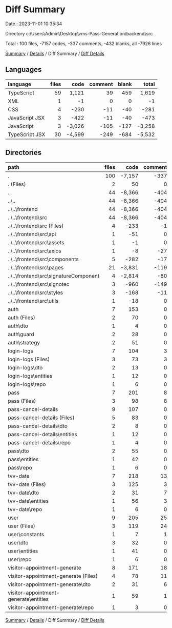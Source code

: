 # Diff Summary

Date : 2023-11-01 10:35:34

Directory c:\\Users\\Admin\\Desktop\\vms-Pass-Generation\\backend\\src

Total : 100 files,  -7157 codes, -337 comments, -432 blanks, all -7926 lines

[Summary](results.md) / [Details](details.md) / Diff Summary / [Diff Details](diff-details.md)

## Languages
| language | files | code | comment | blank | total |
| :--- | ---: | ---: | ---: | ---: | ---: |
| TypeScript | 59 | 1,121 | 39 | 459 | 1,619 |
| XML | 1 | -1 | 0 | 0 | -1 |
| CSS | 4 | -230 | -11 | -40 | -281 |
| JavaScript JSX | 3 | -422 | -11 | -40 | -473 |
| JavaScript | 3 | -3,026 | -105 | -127 | -3,258 |
| TypeScript JSX | 30 | -4,599 | -249 | -684 | -5,532 |

## Directories
| path | files | code | comment | blank | total |
| :--- | ---: | ---: | ---: | ---: | ---: |
| . | 100 | -7,157 | -337 | -432 | -7,926 |
| . (Files) | 2 | 50 | 0 | 8 | 58 |
| .. | 44 | -8,366 | -404 | -901 | -9,671 |
| ..\\.. | 44 | -8,366 | -404 | -901 | -9,671 |
| ..\\..\\frontend | 44 | -8,366 | -404 | -901 | -9,671 |
| ..\\..\\frontend\\src | 44 | -8,366 | -404 | -901 | -9,671 |
| ..\\..\\frontend\\src (Files) | 4 | -233 | -1 | -24 | -258 |
| ..\\..\\frontend\\src\\api | 1 | -51 | 0 | -5 | -56 |
| ..\\..\\frontend\\src\\assets | 1 | -1 | 0 | 0 | -1 |
| ..\\..\\frontend\\src\\axios | 1 | -8 | -27 | -3 | -38 |
| ..\\..\\frontend\\src\\components | 5 | -282 | -17 | -46 | -345 |
| ..\\..\\frontend\\src\\pages | 21 | -3,831 | -119 | -567 | -4,517 |
| ..\\..\\frontend\\src\\signatureComponent | 4 | -2,814 | -80 | -123 | -3,017 |
| ..\\..\\frontend\\src\\signotec | 3 | -960 | -149 | -101 | -1,210 |
| ..\\..\\frontend\\src\\styles | 3 | -168 | -11 | -32 | -211 |
| ..\\..\\frontend\\src\\utils | 1 | -18 | 0 | 0 | -18 |
| auth | 7 | 153 | 0 | 35 | 188 |
| auth (Files) | 2 | 70 | 0 | 13 | 83 |
| auth\\dto | 1 | 4 | 0 | 4 | 8 |
| auth\\guard | 2 | 28 | 0 | 12 | 40 |
| auth\\strategy | 2 | 51 | 0 | 6 | 57 |
| login-logs | 7 | 104 | 3 | 37 | 144 |
| login-logs (Files) | 3 | 73 | 3 | 22 | 98 |
| login-logs\\dto | 2 | 13 | 0 | 8 | 21 |
| login-logs\\entities | 1 | 12 | 0 | 6 | 18 |
| login-logs\\repo | 1 | 6 | 0 | 1 | 7 |
| pass | 7 | 201 | 8 | 71 | 280 |
| pass (Files) | 3 | 98 | 8 | 32 | 138 |
| pass-cancel-details | 9 | 107 | 0 | 39 | 146 |
| pass-cancel-details (Files) | 5 | 83 | 0 | 25 | 108 |
| pass-cancel-details\\dto | 2 | 8 | 0 | 7 | 15 |
| pass-cancel-details\\entities | 1 | 12 | 0 | 6 | 18 |
| pass-cancel-details\\repo | 1 | 4 | 0 | 1 | 5 |
| pass\\dto | 2 | 55 | 0 | 20 | 75 |
| pass\\entities | 1 | 42 | 0 | 17 | 59 |
| pass\\repo | 1 | 6 | 0 | 2 | 8 |
| tvv-date | 7 | 218 | 13 | 76 | 307 |
| tvv-date (Files) | 3 | 125 | 3 | 35 | 163 |
| tvv-date\\dto | 2 | 31 | 7 | 16 | 54 |
| tvv-date\\entities | 1 | 56 | 3 | 23 | 82 |
| tvv-date\\repo | 1 | 6 | 0 | 2 | 8 |
| user | 9 | 205 | 25 | 82 | 312 |
| user (Files) | 3 | 119 | 24 | 42 | 185 |
| user\\constants | 1 | 7 | 1 | 1 | 9 |
| user\\dto | 3 | 32 | 0 | 18 | 50 |
| user\\entities | 1 | 41 | 0 | 21 | 62 |
| user\\repo | 1 | 6 | 0 | 0 | 6 |
| visitor-appointment-generate | 8 | 171 | 18 | 121 | 310 |
| visitor-appointment-generate (Files) | 4 | 78 | 11 | 81 | 170 |
| visitor-appointment-generate\\dto | 2 | 31 | 6 | 17 | 54 |
| visitor-appointment-generate\\entities | 1 | 59 | 1 | 21 | 81 |
| visitor-appointment-generate\\repo | 1 | 3 | 0 | 2 | 5 |

[Summary](results.md) / [Details](details.md) / Diff Summary / [Diff Details](diff-details.md)